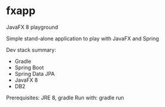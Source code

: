 # fxapp
JavaFX 8 playground

Simple stand-alone application to play with JavaFX and Spring

Dev stack summary:
* Gradle
* Spring Boot
* Spring Data JPA
* JavaFX 8
* DB2

Prerequisites: JRE 8, gradle
Run with: gradle run